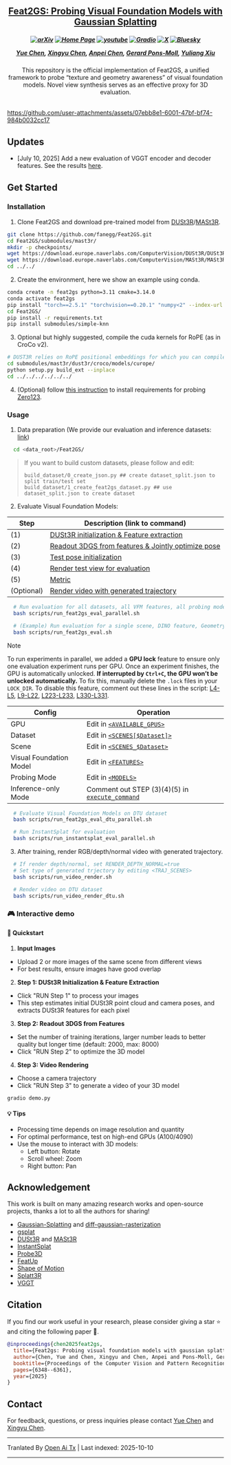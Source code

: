 
<h2 align="center"> <a href="https://arxiv.org/abs/2412.09606">Feat2GS: Probing Visual Foundation Models with Gaussian Splatting</a>
</h2>

<h5 align="center">

[![arXiv](https://img.shields.io/badge/Arxiv-2412.09606-b31b1b.svg?logo=arXiv)](https://arxiv.org/abs/2412.09606) 
[![Home Page](https://img.shields.io/badge/Project-Website-green.svg)](https://fanegg.github.io/Feat2GS/)  [![youtube](https://img.shields.io/badge/Video-E33122?logo=Youtube)](https://youtu.be/4fT5lzcAJqo?si=_fCSIuXNBSmov2VA)  [![Gradio](https://img.shields.io/badge/%F0%9F%A4%97%20Hugging%20Face-Demo-orange)](https://huggingface.co/spaces/endless-ai/Feat2GS)  [![X](https://img.shields.io/badge/@Yue%20Chen-black?logo=X)](https://twitter.com/faneggchen)  [![Bluesky](https://img.shields.io/badge/@Yue%20Chen-white?logo=Bluesky)](https://bsky.app/profile/fanegg.bsky.social)

[Yue Chen](https://fanegg.github.io/),
[Xingyu Chen](https://rover-xingyu.github.io/),
[Anpei Chen](https://apchenstu.github.io/),
[Gerard Pons-Moll](https://virtualhumans.mpi-inf.mpg.de/),
[Yuliang Xiu](https://xiuyuliang.cn/)
</h5>

<div align="center">
This repository is the official implementation of Feat2GS, a unified framework to probe “texture and geometry awareness” of visual foundation models. Novel view synthesis serves as an effective proxy for 3D evaluation.
</div>
<br>

https://github.com/user-attachments/assets/07ebb8e1-6001-47bf-bf74-984b0032cc17


## Updates

- [July 10, 2025] Add a new evaluation of VGGT encoder and decoder features. See the results [here](https://raw.githubusercontent.com/fanegg/Feat2GS/main/assets/Feat2GS_Benchmark.pdf).

## Get Started

### Installation
1. Clone Feat2GS and download pre-trained model from [DUSt3R](https://github.com/naver/dust3r)/[MASt3R](https://github.com/naver/mast3r).
```bash
git clone https://github.com/fanegg/Feat2GS.git
cd Feat2GS/submodules/mast3r/
mkdir -p checkpoints/
wget https://download.europe.naverlabs.com/ComputerVision/DUSt3R/DUSt3R_ViTLarge_BaseDecoder_512_dpt.pth -P checkpoints/
wget https://download.europe.naverlabs.com/ComputerVision/MASt3R/MASt3R_ViTLarge_BaseDecoder_512_catmlpdpt_metric.pth -P checkpoints/
cd ../../
```
2. Create the environment, here we show an example using conda.

```bash
conda create -n feat2gs python=3.11 cmake=3.14.0
conda activate feat2gs
pip install "torch==2.5.1" "torchvision==0.20.1" "numpy<2" --index-url https://download.pytorch.org/whl/cu121  # use the correct version of cuda for your system
cd Feat2GS/
pip install -r requirements.txt
pip install submodules/simple-knn
```

3. Optional but highly suggested, compile the cuda kernels for RoPE (as in CroCo v2).
```bash
# DUST3R relies on RoPE positional embeddings for which you can compile some cuda kernels for faster runtime.
cd submodules/mast3r/dust3r/croco/models/curope/
python setup.py build_ext --inplace
cd ../../../../../../
```

4. (Optional) follow [this instruction](https://github.com/cvlab-columbia/zero123?tab=readme-ov-file#novel-view-synthesis-1) to install requirements for probing [Zero123](https://github.com/cvlab-columbia/zero123).

### Usage
1. Data preparation (We provide our evaluation and inference datasets: [link](https://drive.google.com/file/d/1PLTFcvJfiPucrB-pIwfp5QG-AIHcJdjN/view?usp=drive_link))
```bash
  cd <data_root>/Feat2GS/
```

> If you want to build custom datasets, please follow and edit:
> ```
> build_dataset/0_create_json.py ## create dataset_split.json to split train/test set
> build_dataset/1_create_feat2gs_dataset.py ## use dataset_split.json to create dataset
> ```


2. Evaluate Visual Foundation Models:

  | Step | Description (link to command) |
  |------|-------------|
  | (1)  | [DUSt3R initialization & Feature extraction](https://github.com/fanegg/Feat2GS/blob/b8eadaa54549d34420eba61b388548b8ec8e7325/scripts/run_feat2gs_eval_parallel.sh#L245-L250) |
  | (2)  | [Readout 3DGS from features & Jointly optimize pose](https://github.com/fanegg/Feat2GS/blob/b8eadaa54549d34420eba61b388548b8ec8e7325/scripts/run_feat2gs_eval_parallel.sh#L253-L262) |
  | (3)  | [Test pose initialization](https://github.com/fanegg/Feat2GS/blob/b8eadaa54549d34420eba61b388548b8ec8e7325/scripts/run_feat2gs_eval_parallel.sh#L265-L270) |
  | (4)  | [Render test view for evaluation](https://github.com/fanegg/Feat2GS/blob/b8eadaa54549d34420eba61b388548b8ec8e7325/scripts/run_feat2gs_eval_parallel.sh#L273-L282) |
  | (5)  | [Metric](https://github.com/fanegg/Feat2GS/blob/b8eadaa54549d34420eba61b388548b8ec8e7325/scripts/run_feat2gs_eval_parallel.sh#L298-L301) |
  | (Optional)  | [Render video with generated trajectory](https://github.com/fanegg/Feat2GS/blob/b8eadaa54549d34420eba61b388548b8ec8e7325/scripts/run_feat2gs_eval_parallel.sh#L304-L315) |

```bash
  # Run evaluation for all datasets, all VFM features, all probing modes
  bash scripts/run_feat2gs_eval_parallel.sh

  # (Example) Run evaluation for a single scene, DINO feature, Geometry mode
  bash scripts/run_feat2gs_eval.sh
```
> [!NOTE]
> To run experiments in parallel, we added a **GPU lock** feature to ensure only one evaluation experiment runs per GPU. Once an experiment finishes, the GPU is automatically unlocked. **If interrupted by `Ctrl+C`, the GPU won’t be unlocked automatically.** To fix this, manually delete the `.lock` files in your `LOCK_DIR`. To disable this feature, comment out these lines in the script:
    [L4-L5](https://github.com/fanegg/Feat2GS/blob/b8eadaa54549d34420eba61b388548b8ec8e7325/scripts/run_feat2gs_eval_parallel.sh#L4-L5),
    [L9-L22](https://github.com/fanegg/Feat2GS/blob/b8eadaa54549d34420eba61b388548b8ec8e7325/scripts/run_feat2gs_eval_parallel.sh#L9-L22),
    [L223-L233](https://github.com/fanegg/Feat2GS/blob/b8eadaa54549d34420eba61b388548b8ec8e7325/scripts/run_feat2gs_eval_parallel.sh#L223-L233),
    [L330-L331](https://github.com/fanegg/Feat2GS/blob/b8eadaa54549d34420eba61b388548b8ec8e7325/scripts/run_feat2gs_eval_parallel.sh#L330-L331).

  | Config | Operation |
  |--------|-----------------|
  | GPU | Edit in [`<AVAILABLE_GPUS>`](https://github.com/fanegg/Feat2GS/blob/b8eadaa54549d34420eba61b388548b8ec8e7325/scripts/run_feat2gs_eval_parallel.sh#L7) |
  | Dataset | Edit in [`<SCENES[$Dataset]>`](https://github.com/fanegg/Feat2GS/blob/b8eadaa54549d34420eba61b388548b8ec8e7325/scripts/run_feat2gs_eval_parallel.sh#L105-L111) |
  | Scene | Edit in [`<SCENES_$Dataset>`](https://github.com/fanegg/Feat2GS/blob/b8eadaa54549d34420eba61b388548b8ec8e7325/scripts/run_feat2gs_eval_parallel.sh#L31-L99) |
  | Visual Foundation Model | Edit in [`<FEATURES>`](https://github.com/fanegg/Feat2GS/blob/b8eadaa54549d34420eba61b388548b8ec8e7325/scripts/run_feat2gs_eval_parallel.sh#L120-L162) |
  | Probing Mode | Edit in [`<MODELS>`](https://github.com/fanegg/Feat2GS/blob/b8eadaa54549d34420eba61b388548b8ec8e7325/scripts/run_feat2gs_eval_parallel.sh#L181-L188) |
  | Inference-only Mode | Comment out STEP (3)(4)(5) in [`execute_command`](https://github.com/fanegg/Feat2GS/blob/main/scripts/run_feat2gs_eval_parallel.sh#L325-L327) |

```bash
  # Evaluate Visual Foundation Models on DTU dataset
  bash scripts/run_feat2gs_eval_dtu_parallel.sh

  # Run InstantSplat for evaluation
  bash scripts/run_instantsplat_eval_parallel.sh
```
3. After training, render RGB/depth/normal video with generated trajectory.


```bash
  # If render depth/normal, set RENDER_DEPTH_NORMAL=true
  # Set type of generated trjectory by editing <TRAJ_SCENES>
  bash scripts/run_video_render.sh

  # Render video on DTU dataset
  bash scripts/run_video_render_dtu.sh
```
### 🎮 Interactive demo

#### 🚀 Quickstart
1. **Input Images**
* Upload 2 or more images of the same scene from different views
* For best results, ensure images have good overlap

2. **Step 1: DUSt3R Initialization & Feature Extraction**
* Click "RUN Step 1" to process your images
* This step estimates initial DUSt3R point cloud and camera poses, and extracts DUSt3R features for each pixel

3. **Step 2: Readout 3DGS from Features**
* Set the number of training iterations, larger number leads to better quality but longer time (default: 2000, max: 8000) 
* Click "RUN Step 2" to optimize the 3D model

4. **Step 3: Video Rendering**
* Choose a camera trajectory
* Click "RUN Step 3" to generate a video of your 3D model
  
```bash
gradio demo.py
```

#### 💡 Tips
* Processing time depends on image resolution and quantity
* For optimal performance, test on high-end GPUs (A100/4090)
* Use the mouse to interact with 3D models:
  - Left button: Rotate
  - Scroll wheel: Zoom
  - Right button: Pan


## Acknowledgement

This work is built on many amazing research works and open-source projects, thanks a lot to all the authors for sharing!

- [Gaussian-Splatting](https://github.com/graphdeco-inria/gaussian-splatting) and [diff-gaussian-rasterization](https://github.com/graphdeco-inria/diff-gaussian-rasterization)
- [gsplat](https://github.com/nerfstudio-project/gsplat)
- [DUSt3R](https://github.com/naver/dust3r) and [MASt3R](https://github.com/naver/mast3r)
- [InstantSplat](https://github.com/NVlabs/InstantSplat)
- [Probe3D](https://github.com/mbanani/probe3d)
- [FeatUp](https://github.com/mhamilton723/FeatUp)
- [Shape of Motion](https://github.com/vye16/shape-of-motion/)
- [Splatt3R](https://github.com/btsmart/splatt3r)
- [VGGT](https://github.com/facebookresearch/vggt)

## Citation
If you find our work useful in your research, please consider giving a star :star: and citing the following paper :pencil:.

```bibTeX
@inproceedings{chen2025feat2gs,
  title={Feat2gs: Probing visual foundation models with gaussian splatting},
  author={Chen, Yue and Chen, Xingyu and Chen, Anpei and Pons-Moll, Gerard and Xiu, Yuliang},
  booktitle={Proceedings of the Computer Vision and Pattern Recognition Conference},
  pages={6348--6361},
  year={2025}
}
```

## Contact

For feedback, questions, or press inquiries please contact [Yue Chen](https://raw.githubusercontent.com/fanegg/Feat2GS/main/mailto:faneggchen@gmail.com) and [Xingyu Chen](https://raw.githubusercontent.com/fanegg/Feat2GS/main/mailto:roverxingyu@gmail.com).


---

Tranlated By [Open Ai Tx](https://github.com/OpenAiTx/OpenAiTx) | Last indexed: 2025-10-10

---